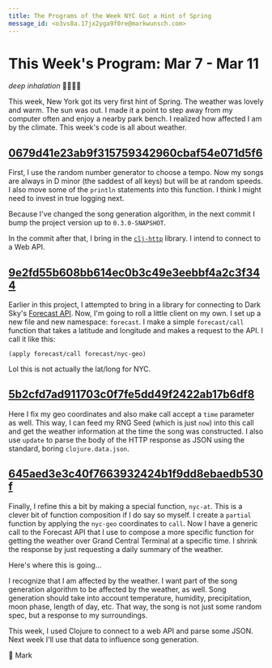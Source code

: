 ```yaml
---
title: The Programs of the Week NYC Got a Hint of Spring
message_id: <o3vs8a.17jx2yga9f0re@markwunsch.com>
---
```


This Week's Program: Mar 7 - Mar 11
===================================

*deep inhalation* 🌷🍃🌈🐣

This week, New York got its very first hint of Spring. The weather was
lovely and warm. The sun was out. I made it a point to step away from
my computer often and enjoy a nearby park bench. I realized how
affected I am by the climate. This week's code is all about weather.

## [0679d41e23ab9f315759342960cbaf54e071d5f6][rand-tempo]

First, I use the random number generator to choose a tempo. Now my
songs are always in D minor (the saddest of all keys) but will be at
random speeds. I also move some of the `println` statements into this
function. I think I might need to invest in true logging next.

Because I've changed the song generation algorithm, in the next commit
I bump the project version up to `0.3.0-SNAPSHOT`.

In the commit after that, I bring in the
[`clj-http`](https://github.com/dakrone/clj-http) library. I intend to
connect to a Web API.

## [9e2fd55b608bb614ec0b3c49e3eebbf4a2c3f344][forecast]

Earlier in this project, I attempted to bring in a library for
connecting to Dark Sky's
[Forecast API](https://developer.forecast.io/). Now, I'm going to roll
a little client on my own. I set up a new file and new namespace:
`forecast`. I make a simple `forecast/call` function that takes a
latitude and longitude and makes a request to the API. I call it like
this:

    (apply forecast/call forecast/nyc-geo)

Lol this is not actually the lat/long for NYC.

## [5b2cfd7ad911703c0f7fe5dd49f2422ab17b6df8][forecast-time]

Here I fix my geo coordinates and also make call accept a `time`
parameter as well. This way, I can feed my RNG Seed (which is just
`now`) into this call and get the weather information at the time the
song was constructed. I also use `update` to parse the body of the
HTTP response as JSON using the standard, boring `clojure.data.json`.

## [645aed3e3c40f7663932424b1f9dd8ebaedb530f][nyc-at]

Finally, I refine this a bit by making a special function,
`nyc-at`. This is a clever bit of function composition if I do say so
myself. I create a `partial` function by applying the `nyc-geo`
coordinates to `call`. Now I have a generic call to the Forecast API
that I use to compose a more specific function for getting the weather
over Grand Central Terminal at a specific time. I shrink the response
by just requesting a daily summary of the weather.

Here's where this is going...

I recognize that I am affected by the weather. I want part of the song
generation algorithm to be affected by the weather, as well. Song
generation should take into account temperature, humidity,
precipitation, moon phase, length of day, etc. That way, the song is
not just some random spec, but a response to my surroundings.

This week, I used Clojure to connect to a web API and parse
some JSON. Next week I'll use that data to influence song generation.

🌼 Mark

[rand-tempo]: https://github.com/mwunsch/sonic-sketches/commit/0679d41e23ab9f315759342960cbaf54e071d5f6

[forecast]: https://github.com/mwunsch/sonic-sketches/commit/9e2fd55b608bb614ec0b3c49e3eebbf4a2c3f344

[forecast-time]: https://github.com/mwunsch/sonic-sketches/commit/5b2cfd7ad911703c0f7fe5dd49f2422ab17b6df8

[nyc-at]: https://github.com/mwunsch/sonic-sketches/commit/645aed3e3c40f7663932424b1f9dd8ebaedb530f

